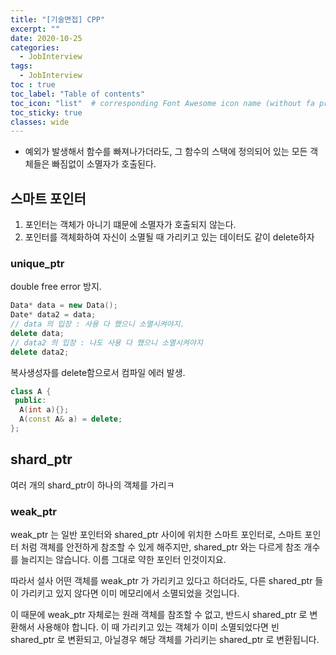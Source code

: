 ```yaml
---
title: "[기술면접] CPP"
excerpt: ""
date: 2020-10-25
categories:
  - JobInterview
tags:
  - JobInterview
toc : true
toc_label: "Table of contents"
toc_icon: "list"  # corresponding Font Awesome icon name (without fa prefix)
toc_sticky: true
classes: wide
---
```


- 예외가 발생해서 함수를 빠져나가더라도, 그 함수의 스택에 정의되어 있는 모든 객체들은 빠짐없이 소멸자가 호출된다.

## 스마트 포인터

1. 포인터는 객체가 아니기 떄문에 소멸자가 호출되지 않는다.
2. 포인터를 객체화하여 자신이 소멸될 때 가리키고 있는 데이터도 같이 delete하자

### unique_ptr

double free error 방지. 

```cpp
Data* data = new Data();
Date* data2 = data;
// data 의 입장 : 사용 다 했으니 소멸시켜야지.
delete data;
// data2 의 입장 : 나도 사용 다 했으니 소멸시켜야지
delete data2; 
```

복사생성자를 delete함으로서 컴파일 에러 발생.

```cpp
class A {
 public:
  A(int a){};
  A(const A& a) = delete;
};
``` 

## shard_ptr

여러 개의 shard_ptr이 하나의 객체를 가리ㅋ

### weak_ptr

weak_ptr 는 일반 포인터와 shared_ptr 사이에 위치한 스마트 포인터로, 스마트 포인터 처럼 객체를 안전하게 참조할 수 있게 해주지만, shared_ptr 와는 다르게 참조 개수를 늘리지는 않습니다. 이름 그대로 약한 포인터 인것이지요.

따라서 설사 어떤 객체를 weak_ptr 가 가리키고 있다고 하더라도, 다른 shared_ptr 들이 가리키고 있지 않다면 이미 메모리에서 소멸되었을 것입니다.

이 때문에 weak_ptr 자체로는 원래 객체를 참조할 수 없고, 반드시 shared_ptr 로 변환해서 사용해야 합니다. 이 때 가리키고 있는 객체가 이미 소멸되었다면 빈 shared_ptr 로 변환되고, 아닐경우 해당 객체를 가리키는 shared_ptr 로 변환됩니다.